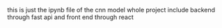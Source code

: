 this is just the ipynb file of the cnn model 
whole project include backend through fast api and front end through react
